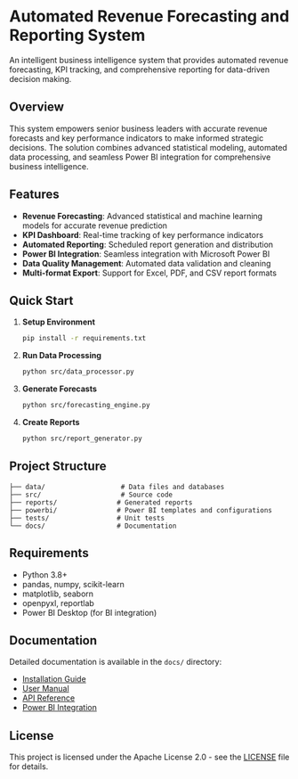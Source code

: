 # Automated Revenue Forecasting and Reporting System

An intelligent business intelligence system that provides automated revenue forecasting, KPI tracking, and comprehensive reporting for data-driven decision making.

## Overview

This system empowers senior business leaders with accurate revenue forecasts and key performance indicators to make informed strategic decisions. The solution combines advanced statistical modeling, automated data processing, and seamless Power BI integration for comprehensive business intelligence.

## Features

- **Revenue Forecasting**: Advanced statistical and machine learning models for accurate revenue prediction
- **KPI Dashboard**: Real-time tracking of key performance indicators
- **Automated Reporting**: Scheduled report generation and distribution
- **Power BI Integration**: Seamless integration with Microsoft Power BI
- **Data Quality Management**: Automated data validation and cleaning
- **Multi-format Export**: Support for Excel, PDF, and CSV report formats

## Quick Start

1. **Setup Environment**
   ```bash
   pip install -r requirements.txt
   ```

2. **Run Data Processing**
   ```bash
   python src/data_processor.py
   ```

3. **Generate Forecasts**
   ```bash
   python src/forecasting_engine.py
   ```

4. **Create Reports**
   ```bash
   python src/report_generator.py
   ```

## Project Structure

```
├── data/                   # Data files and databases
├── src/                    # Source code
├── reports/               # Generated reports
├── powerbi/               # Power BI templates and configurations
├── tests/                 # Unit tests
└── docs/                  # Documentation
```

## Requirements

- Python 3.8+
- pandas, numpy, scikit-learn
- matplotlib, seaborn
- openpyxl, reportlab
- Power BI Desktop (for BI integration)

## Documentation

Detailed documentation is available in the `docs/` directory:
- [Installation Guide](docs/installation.md)
- [User Manual](docs/user_manual.md)
- [API Reference](docs/api_reference.md)
- [Power BI Integration](docs/powerbi_integration.md)

## License

This project is licensed under the Apache License 2.0 - see the [LICENSE](LICENSE) file for details.